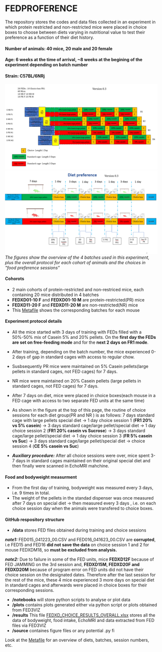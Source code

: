 # FEDPROFERENCE
The repository stores the codes and data files collected in an experiment in which protein restricted and non-restricted mice were placed in choice boxes to choose between diets varying in nutritional value to test their preference as a function of their diet history.

#### Number of animals: 40 mice, 20 male and 20 female

#### Age: 6 weeks at the time of arrival, ~8 weeks at the begining of the experiment depending on batch number

#### Strain:  C57BL/6NRj



![paradigm](https://github.com/Htbibalan/FEDPROFERENCE/blob/main/source/FEDXD_paradigm.png)
![protocol](https://github.com/Htbibalan/FEDPROFERENCE/blob/main/source/FEDXD_protocol.png)
*The figures show the overview of the 4 batches used in this experiment, plus the overall protocol for each cohort of animals and the choices in "food preference sessions"*


#### Cohorots
* 2 main cohorts of protein-restricted and non-restriced mice, each containing 20 mice distributed in 4 batches
* **FEDXD01-10 F** and **FEDXD01-10 M** are protein-restricted(PR) mice
* **FEDXD11-20 F** and **FEDXD11-20 M** are non-restricted(NR) mice
* This [Metafile](https://github.com/Htbibalan/FEDPROFERENCE/blob/main/FEDXD_METAFILE.xls) shows the corresponding batches for each mouse 

#### Experiment protocol details
* All the mice started with 3 days of training with FEDs filled with a 50%-50% mix of Casein 5% and 20% pellets. On the **first day the FEDs are set on free-feeding mode** and for the **next 2 days on FR1 mode**.
*  After training, depending on the batch number, the mice experienced 0-2 days of gap in standard cages with access to regular chow.
*  Susbsequently PR mice were maintained on 5% Casein pellets(large pellets in standard cages, not FED cages) for 7 days.
* NR mice were maintained on 20% Casein pellets (large pellets in standard cages, not FED cages) for 7 days.

* After 7 days on diet, mice were placed in choice boxes(each mouse in a FED cage with access to two separate FED units at the same time)
* As shown in the figure at the top of this page, the routine of choice sessions for each diet group(PR and NR ) is as follows:
7 days standard cage with large pellets special diet &#8594; 1 day choice session 1 (**FR1 20% vs 5% casein**) &#8594; 3 days standard cage/large pellet/special diet &#8594; 1 day choice session 2 (**FR1 20% casein vs Sucrose**) &#8594; 3 days standard cage/large pellet/special diet &#8594; 1 day choice session 3 (**FR 5% casein vs Suc**) &#8594; 3 days standard cage/large pellet/special diet &#8594; choice session 4 (**CE 5% casein vs Suc**)

*  ***Auxiliary procedure:*** After all choice sessions were over, mice spent 3-7 days in standard cages maintained on their original special diet and then finally were scanned in EchoMRI mahchine. 

#### Food and bodyweight measurment
* From the first day of training, bodyweight was measured every 3 days, i.e. 9 times in total.
* The weight of the pellets in the standad dispenser was once measured after 7 days on special diet &#8594; then measured every 3 days , i.e. on each choice session day when the animals were transfered to choice boxes.



#### GitHub respository structure
* **/data** stores FED files obtained during training and choice sessions

***note1:*** 
FED015_041223_00.CSV and FED016_041623_00.CSV are **corrupted**, i.e FED15 and FED16 **did not save the data** on choice session 1 and 2 for mouse FEDXDM18, so **must be excluded from analysis.**

***note2:***
Due to failure in some of the FED units, mice **FEDXD12F** because of FED JAMMING on the 3rd session and, **FEDXD15M, FEDXD20F and FEDXD20M** because of program error on FED units did not have their choice session on the designated dates. Therefore after the last session for the rest of the mice, these 4 mice experienced 3 more days on special diet in standard cages and afterwards were placed in choice boxes for their corresponding sessions.

* **/notebooks** will store python scripts to analyse or plot data
* **/plots** contains plots generated either via python script or plots obtained from FED3VIZ
* **/results** This file [FEDXD_CHOICE_RESULTS_OVERALL.xlsx](https://github.com/Htbibalan/FEDPROFERENCE/blob/main/results/FEDXD_CHOICE_RESULTS_OVERALL.xlsx) stores all the data of bodyweight, food intake, EchoMRI and data extracted from FED files via FED3VIZ
* **/source** containes figure files or any potential .py fi

Look at the [Metafile](https://github.com/Htbibalan/FEDPROFERENCE/blob/main/FEDXD_METAFILE.xls) for an overview of diets, batches, session numbers, etc.




